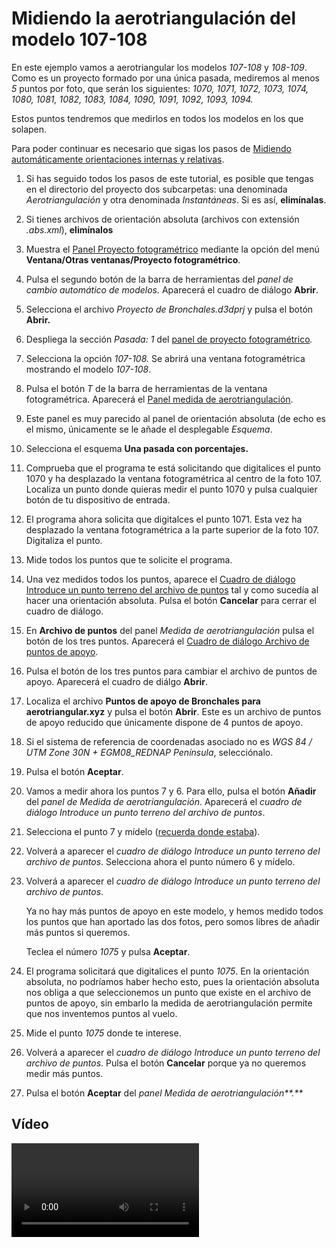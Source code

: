 # Midiendo la aerotriangulación del modelo 107-108

En este ejemplo vamos a aerotriangular los modelos _107-108_ y _108-109_. Como es un proyecto formado por una única pasada, mediremos al menos _5_ puntos por foto, que serán los siguientes: _1070, 1071, 1072, 1073, 1074, 1080, 1081, 1082, 1083, 1084, 1090, 1091, 1092, 1093, 1094._

Estos puntos tendremos que medirlos en todos los modelos en los que solapen.

Para poder continuar es necesario que sigas los pasos de [Midiendo automáticamente orientaciones internas y relativas](https://github.com/digi21/docs/tree/7fc627c885c16fb88afc7cc05a6df2a2f4a54563/digi3d-net/primeros-pasos/comenzando-a-utilizar-digi3d.net/comenzando-con-la-ventana-fotogrametrica/sensor-camara-conica/aerotriangulacion-manual/MidiendoAutomaticamenteOrientacionesInternasYRelativas.html).

1. Si has seguido todos los pasos de este tutorial, es posible que tengas en el directorio del proyecto dos subcarpetas: una denominada _Aerotriangulación_ y otra denominada _Instantáneas_. Si es así, **elimínalas**.
2. Si tienes archivos de orientación absoluta \(archivos con extensión _.abs.xml_\), **elimínalos**
3. Muestra el [Panel Proyecto fotogramétrico](https://github.com/digi21/docs/tree/7fc627c885c16fb88afc7cc05a6df2a2f4a54563/digi3d-net/primeros-pasos/comenzando-a-utilizar-digi3d.net/comenzando-con-la-ventana-fotogrametrica/sensor-camara-conica/aerotriangulacion-manual/PanelProyectoFotogrametrico.html) mediante la opción del menú **Ventana/Otras ventanas/Proyecto fotogramétrico**.
4. Pulsa el segundo botón de la barra de herramientas del _panel de cambio automático de modelos._ Aparecerá el cuadro de diálogo **Abrir**.
5. Selecciona el archivo _Proyecto de Bronchales.d3dprj_ y pulsa el botón **Abrir.**
6. Despliega la sección _Pasada: 1_ del [panel de proyecto fotogramétrico](https://github.com/digi21/docs/tree/7fc627c885c16fb88afc7cc05a6df2a2f4a54563/digi3d-net/primeros-pasos/comenzando-a-utilizar-digi3d.net/comenzando-con-la-ventana-fotogrametrica/sensor-camara-conica/aerotriangulacion-manual/PanelProyectoFotogrametrico.html)_._
7. Selecciona la opción _107-108._ Se abrirá una ventana fotogramétrica mostrando el modelo _107-108_.
8. Pulsa el botón _T_ de la barra de herramientas de la ventana fotogramétrica. Aparecerá el [Panel medida de aerotriangulación](https://github.com/digi21/docs/tree/7fc627c885c16fb88afc7cc05a6df2a2f4a54563/digi3d-net/primeros-pasos/comenzando-a-utilizar-digi3d.net/comenzando-con-la-ventana-fotogrametrica/sensor-camara-conica/aerotriangulacion-manual/PanelMedidaDeAerotriangulacion.html).
9. Este panel es muy parecido al panel de orientación absoluta \(de echo es el mismo, únicamente se le añade el desplegable _Esquema_.
10. Selecciona el esquema **Una pasada con porcentajes.**
11. Comprueba que el programa te está solicitando que digitalices el punto 1070 y ha desplazado la ventana fotogramétrica al centro de la foto 107. Localiza un punto donde quieras medir el punto 1070 y pulsa cualquier botón de tu dispositivo de entrada.
12. El programa ahora solicita que digitalces el punto 1071. Esta vez ha desplazado la ventana fotogramétrica a la parte superior de la foto 107. Digitaliza el punto.
13. Mide todos los puntos que te solicite el programa.
14. Una vez medidos todos los puntos, aparece el [Cuadro de diálogo Introduce un punto terreno del archivo de puntos](https://github.com/digi21/docs/tree/7fc627c885c16fb88afc7cc05a6df2a2f4a54563/digi3d-net/primeros-pasos/comenzando-a-utilizar-digi3d.net/comenzando-con-la-ventana-fotogrametrica/sensor-camara-conica/aerotriangulacion-manual/CuadroDeDialogoIntroduceUnPuntoTerrenoDelArchivoDePuntos.html) tal y como sucedía al hacer una orientación absoluta. Pulsa el botón **Cancelar** para cerrar el cuadro de diálogo.
15. En **Archivo de puntos** del panel _Medida de aerotriangulación_ pulsa el botón de los tres puntos. Aparecerá el [Cuadro de diálogo Archivo de puntos de apoyo](https://github.com/digi21/docs/tree/7fc627c885c16fb88afc7cc05a6df2a2f4a54563/digi3d-net/primeros-pasos/comenzando-a-utilizar-digi3d.net/comenzando-con-la-ventana-fotogrametrica/sensor-camara-conica/aerotriangulacion-manual/CuadroDeDialogoArchivoDePuntosDeApoyo.html).
16. Pulsa el botón de los tres puntos para  cambiar el archivo de puntos de apoyo. Aparecerá el cuadro de diálgo **Abrir**.
17. Localiza el archivo **Puntos de apoyo de Bronchales para aerotriangular.xyz** y pulsa el botón **Abrir**. Este es un archivo de puntos de apoyo reducido que únicamente dispone de 4 puntos de apoyo.
18. Si el sistema de referencia de coordenadas asociado no es _WGS 84 / UTM Zone 30N + EGM08\_REDNAP Península_, selecciónalo.
19. Pulsa el botón **Aceptar**.
20. Vamos a medir ahora los puntos 7 y 6. Para ello, pulsa el botón **Añadir** del _panel de Medida de aerotriangulación_. Aparecerá el _cuadro de diálogo Introduce un punto terreno del archivo de puntos_.
21. Selecciona el punto 7 y mídelo \([recuerda donde estaba](https://github.com/digi21/docs/tree/7fc627c885c16fb88afc7cc05a6df2a2f4a54563/digi3d-net/primeros-pasos/comenzando-a-utilizar-digi3d.net/comenzando-con-la-ventana-fotogrametrica/sensor-camara-conica/aerotriangulacion-manual/MidiendoLaPrimeraOrientacionAbsolutaDeUnProyecto.html)\).
22. Volverá a aparecer el _cuadro de diálogo Introduce un punto terreno del archivo de puntos_. Selecciona ahora el punto número 6 y mídelo.
23. Volverá a aparecer el _cuadro de diálogo Introduce un punto terreno del archivo de puntos_.

    Ya no hay más puntos de apoyo en este modelo, y hemos medido todos los puntos que han aportado las dos fotos, pero somos libres de añadir más puntos si queremos.

    Teclea el número _1075_ y pulsa **Aceptar**.

24. El programa solicitará que digitalices el punto _1075_. En la orientación absoluta, no podríamos haber hecho esto, pues la orientación absoluta nos obliga a que seleccionemos un punto que existe en el archivo de puntos de apoyo, sin embarlo la medida de aerotriangulación permite que nos inventemos puntos al vuelo.
25. Mide el punto _1075_ donde te interese.
26. Volverá a aparecer el _cuadro de diálogo Introduce un punto terreno del archivo de puntos_. Pulsa el botón **Cancelar** porque ya no queremos medir más puntos.
27. Pulsa el botón **Aceptar** del _panel Medida de aerotriangulación**.**_

## Vídeo

<video controls>
    <source src="https://digi21.blob.core.windows.net/videos-ayuda/Midiendo%20la%20aerotriangulacion%20del%20modelo%20107-108.mp4" type="video/mp4">
</video>


